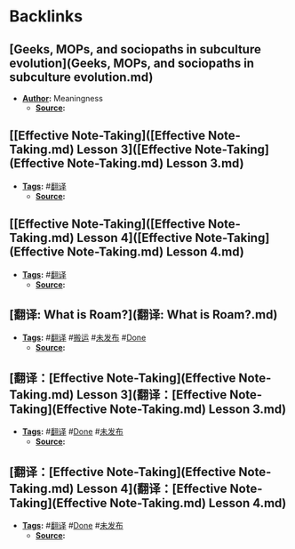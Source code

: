 
# Backlinks
## [Geeks, MOPs, and sociopaths in subculture evolution](Geeks, MOPs, and sociopaths in subculture evolution.md)
- **[Author](Author.md):** Meaningness
    - **[Source](Source.md):**

## [[Effective Note-Taking]([Effective Note-Taking.md) Lesson 3]([Effective Note-Taking](Effective Note-Taking.md) Lesson 3.md)
- **[Tags](Tags.md):** #[翻译](翻译.md)
    - **[Source](Source.md):**

## [[Effective Note-Taking]([Effective Note-Taking.md) Lesson 4]([Effective Note-Taking](Effective Note-Taking.md) Lesson 4.md)
- **[Tags](Tags.md):** #[翻译](翻译.md)
    - **[Source](Source.md):**

## [翻译: What is Roam?](翻译: What is Roam?.md)
- **[Tags](Tags.md):** #[翻译](翻译.md) #[搬运](搬运.md) #[未发布](未发布.md) #[Done](Done.md)
    - **[Source](Source.md):**

## [翻译：[Effective Note-Taking](Effective Note-Taking.md) Lesson 3](翻译：[Effective Note-Taking](Effective Note-Taking.md) Lesson 3.md)
- **[Tags](Tags.md):** #[翻译](翻译.md) #[Done](Done.md) #[未发布](未发布.md)
    - **[Source](Source.md):**

## [翻译：[Effective Note-Taking](Effective Note-Taking.md) Lesson 4](翻译：[Effective Note-Taking](Effective Note-Taking.md) Lesson 4.md)
- **[Tags](Tags.md):** #[翻译](翻译.md) #[Done](Done.md) #[未发布](未发布.md)
    - **[Source](Source.md):**

